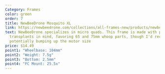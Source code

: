 ```yaml
---
Category: Frames
color: green
order: 7
title: NewBeeDrone Mosquito XL
link: https://newbeedrone.com/collections/all-frames-new/products/newbeedrone-mosquito-xl-frame
text: NewBeeDrone specializes in micro quads. This frame is made with part
  transplants in mind, favoring 65 and 75mm whoop parts, though I'd recommend
  potentially bumping up the motor size
price: $14.49
point1: "Wheelbase: 104mm"
point2: "Weight: 7.5g"
point3: "Bottom: 2.5mm"
point4: "FC Mount: 25.5x"
---
```

